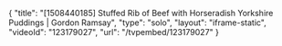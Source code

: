 {
    "title": "[1508440185] Stuffed Rib of Beef with Horseradish Yorkshire Puddings | Gordon Ramsay",
    "type": "solo",
    "layout": "iframe-static",
    "videoId": "123179027",
    "url": "\/tvpembed\/123179027"
}